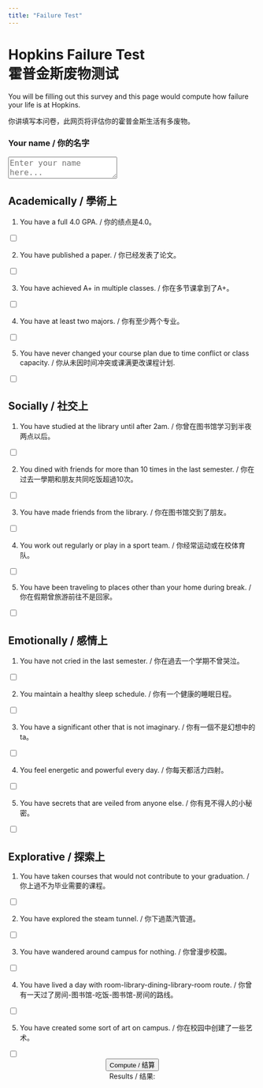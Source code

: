 ```yaml
---
title: "Failure Test"
---
```


# Hopkins Failure Test <br> 霍普金斯废物测试

You will be filling out this survey and this page would compute how failure your life is at Hopkins.

你讲填写本问卷，此网页将评估你的霍普金斯生活有多废物。

### Your name / 你的名字

<textarea id="inputBox" placeholder="Enter your name here..." style="font-size: 16px"></textarea>

## Academically / 學術上

1. You have a full 4.0 GPA. / 你的绩点是4.0。
<label class="switch">
  <input type="checkbox" id="A1">
  <span class="slider"></span>
</label>

2. You have published a paper. / 你已经发表了论文。
<label class="switch">
  <input type="checkbox" id="A2">
  <span class="slider"></span>
</label>

3. You have achieved A+ in multiple classes. / 你在多节课拿到了A+。
<label class="switch">
  <input type="checkbox" id="A3">
  <span class="slider"></span>
</label>

4. You have at least two majors. / 你有至少两个专业。
<label class="switch">
  <input type="checkbox" id="A4">
  <span class="slider"></span>
</label>

5. You have never changed your course plan due to time conflict or class capacity. / 你从未因时间冲突或课满更改课程计划.
<label class="switch">
  <input type="checkbox" id="A5">
  <span class="slider"></span>
</label>

## Socially / 社交上

1. You have studied at the library until after 2am. / 你曾在图书馆学习到半夜两点以后。
<label class="switch">
  <input type="checkbox" id="S1">
  <span class="slider"></span>
</label>

2. You dined with friends for more than 10 times in the last semester. / 你在过去一學期和朋友共同吃饭超過10次。
<label class="switch">
  <input type="checkbox" id="S2">
  <span class="slider"></span>
</label>

3. You have made friends from the library. / 你在图书馆交到了朋友。
<label class="switch">
  <input type="checkbox" id="S3">
  <span class="slider"></span>
</label>

4. You work out regularly or play in a sport team. / 你经常运动或在校体育队。
<label class="switch">
  <input type="checkbox" id="S4">
  <span class="slider"></span>
</label>

5. You have been traveling to places other than your home during break. / 你在假期曾旅游前往不是回家。
<label class="switch">
  <input type="checkbox" id="S5">
  <span class="slider"></span>
</label>

## Emotionally / 感情上

1. You have not cried in the last semester. / 你在過去一个学期不曾哭泣。
<label class="switch">
  <input type="checkbox" id="E1">
  <span class="slider"></span>
</label>

2. You maintain a healthy sleep schedule. / 你有一个健康的睡眠日程。
<label class="switch">
  <input type="checkbox" id="E2">
  <span class="slider"></span>
</label>

3. You have a significant other that is not imaginary. / 你有一個不是幻想中的ta。
<label class="switch">
  <input type="checkbox" id="E3">
  <span class="slider"></span>
</label>

4. You feel energetic and powerful every day. / 你每天都活力四射。
<label class="switch">
  <input type="checkbox" id="E4">
  <span class="slider"></span>
</label>

5. You have secrets that are veiled from anyone else. / 你有見不得人的小秘密。
<label class="switch">
  <input type="checkbox" id="E5">
  <span class="slider"></span>
</label>

## Explorative / 探索上

1. You have taken courses that would not contribute to your graduation. / 你上過不为毕业需要的课程。
<label class="switch">
  <input type="checkbox" id="X1">
  <span class="slider"></span>
</label>

2. You have explored the steam tunnel. / 你下過蒸汽管道。
<label class="switch">
  <input type="checkbox" id="X2">
  <span class="slider"></span>
</label>

3. You have wandered around campus for nothing. / 你曾漫步校園。
<label class="switch">
  <input type="checkbox" id="X3">
  <span class="slider"></span>
</label>

4. You have lived a day with room-library-dining-library-room route. / 你曾有一天过了房间-图书馆-吃饭-图书馆-房间的路线。
<label class="switch">
  <input type="checkbox" id="X4">
  <span class="slider"></span>
</label>

5. You have created some sort of art on campus. / 你在校园中创建了一些艺术。
<label class="switch">
  <input type="checkbox" id="X5">
  <span class="slider"></span>
</label>

<br>

<div style="text-align: center">
    <button onclick="copyToClipboard()" id="compute">Compute / 结算</button>
    <div id="result"> Results / 结果:</div>
</div>
